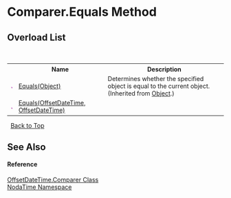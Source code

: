 # Comparer.Equals Method 
 


## Overload List
&nbsp;<table><tr><th></th><th>Name</th><th>Description</th></tr><tr><td>![Public method](media/pubmethod.gif "Public method")</td><td><a href="http://msdn2.microsoft.com/en-us/library/bsc2ak47" target="_blank">Equals(Object)</a></td><td>
Determines whether the specified object is equal to the current object.
 (Inherited from <a href="http://msdn2.microsoft.com/en-us/library/e5kfa45b" target="_blank">Object</a>.)</td></tr><tr><td>![Public method](media/pubmethod.gif "Public method")</td><td><a href="M_NodaTime_OffsetDateTime_Comparer_Equals">Equals(OffsetDateTime, OffsetDateTime)</a></td><td /></tr></table>&nbsp;
<a href="#comparer.equals-method">Back to Top</a>

## See Also


#### Reference
<a href="T_NodaTime_OffsetDateTime_Comparer">OffsetDateTime.Comparer Class</a><br /><a href="N_NodaTime">NodaTime Namespace</a><br />